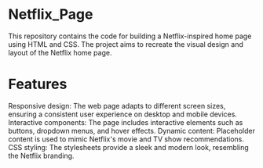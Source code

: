 ﻿# Netflix_Page
 
This repository contains the code for building a Netflix-inspired home page using HTML and CSS. The project aims to recreate the visual design and layout of the Netflix home page.
# Features
Responsive design: The web page adapts to different screen sizes, ensuring a consistent user experience on desktop and mobile devices.
Interactive components: The page includes interactive elements such as buttons, dropdown menus, and hover effects.
Dynamic content: Placeholder content is used to mimic Netflix's movie and TV show recommendations.
CSS styling: The stylesheets provide a sleek and modern look, resembling the Netflix branding.
